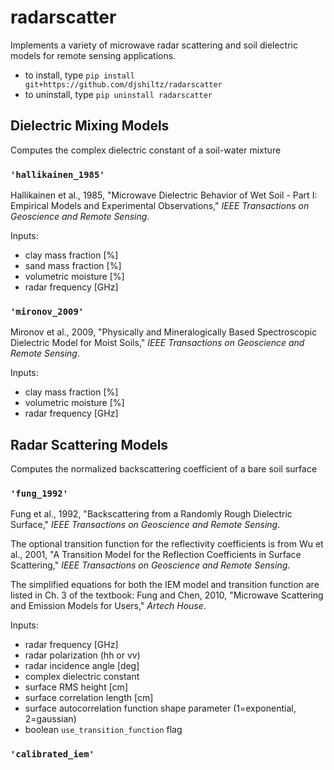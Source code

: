 # radarscatter
Implements a variety of microwave radar scattering and soil dielectric models for remote sensing applications.

- to install, type ``pip install git+https://github.com/djshiltz/radarscatter``
- to uninstall, type ``pip uninstall radarscatter``

## Dielectric Mixing Models

Computes the complex dielectric constant of a soil-water mixture

### ``'hallikainen_1985'``
Hallikainen et al., 1985, "Microwave Dielectric Behavior of Wet Soil - Part I: Empirical Models and Experimental Observations,"
*IEEE Transactions on Geoscience and Remote Sensing*.

Inputs:
- clay mass fraction [%]
- sand mass fraction [%]
- volumetric moisture [%]
- radar frequency [GHz]

### ``'mironov_2009'``
Mironov et al., 2009, "Physically and Mineralogically Based Spectroscopic Dielectric Model for Moist Soils,"
*IEEE Transactions on Geoscience and Remote Sensing*.

Inputs:
- clay mass fraction [%]
- volumetric moisture [%]
- radar frequency [GHz]

## Radar Scattering Models

Computes the normalized backscattering coefficient of a bare soil surface

### ``'fung_1992'``
Fung et al., 1992, "Backscattering from a Randomly Rough Dielectric Surface," *IEEE Transactions on Geoscience and Remote Sensing*.

The optional transition function for the reflectivity coefficients is from Wu et al., 2001, "A Transition Model for the Reflection Coefficients in Surface Scattering,"
*IEEE Transactions on Geoscience and Remote Sensing*.

The simplified equations for both the IEM model and transition function are listed in Ch. 3 of the textbook: Fung and Chen, 2010, "Microwave
Scattering and Emission Models for Users," *Artech House*.

Inputs:
- radar frequency [GHz]
- radar polarization (hh or vv)
- radar incidence angle [deg]
- complex dielectric constant
- surface RMS height [cm]
- surface correlation length [cm]
- surface autocorrelation function shape parameter (1=exponential, 2=gaussian)
- boolean ``use_transition_function`` flag

### ``'calibrated_iem'``
